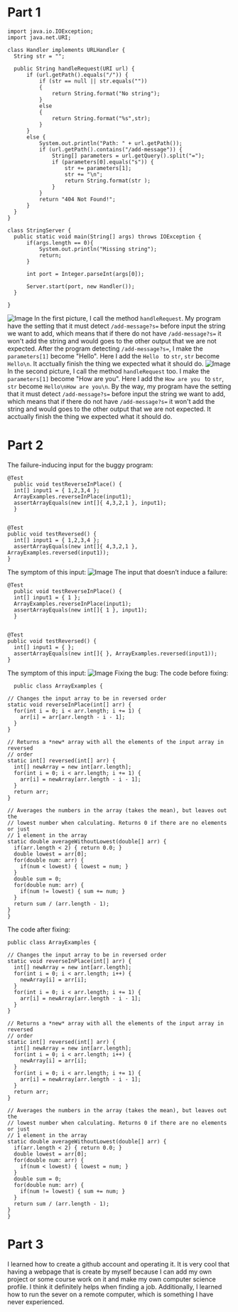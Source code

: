   # Part 1
  
  ```
import java.io.IOException;
import java.net.URI;

class Handler implements URLHandler {
    String str = "";

    public String handleRequest(URI url) {
        if (url.getPath().equals("/")) {
            if (str == null || str.equals(""))
            {
                return String.format("No string");
            }
            else
            {
                return String.format("%s",str);
            }
        }  
        else {
            System.out.println("Path: " + url.getPath());
            if (url.getPath().contains("/add-message")) {
                String[] parameters = url.getQuery().split("=");
                if (parameters[0].equals("s")) {
                    str += parameters[1];
                    str += "\n";
                    return String.format(str );
                }
            }
            return "404 Not Found!";
        }
    }
}

class StringServer {
    public static void main(String[] args) throws IOException {
        if(args.length == 0){
            System.out.println("Missing string");
            return;
        }

        int port = Integer.parseInt(args[0]);

        Server.start(port, new Handler());
    }
    
}
  ```
  ![Image](Image1.png)
  In the first picture, I call the method ```handleRequest```. My program have the setting that it must detect ```/add-message?s=``` before input the string we want to add, which means that if there do not have ```/add-message?s=``` it won't add the string and would goes to the other output that we are not expected. After the program detecting ```/add-message?s=```, I make the ```parameters[1]``` become "Hello". Here I add the ```Hello ``` to  ```str```, ```str```  become ```Hello\n```. It acctually finish the thing we expected what it should do.
  ![Image](Image2.png)
    In the second picture, I call the method ```handleRequest``` too. I make the ```parameters[1]``` become "How are you". Here I add the ```How are you ``` to  ```str```, ```str```  become ```Hello\nHow are you\n```. By the way, my program have the setting that it must detect ```/add-message?s=``` before input the string we want to add, which means that if there do not have ```/add-message?s=``` it won't add the string and would goes to the other output that we are not expected.  It acctually finish the thing we expected what it should do.
    
  #  Part 2
  
   The failure-inducing input for the buggy program:
  ```
  @Test 
	public void testReverseInPlace() {
    int[] input1 = { 1,2,3,4 };
    ArrayExamples.reverseInPlace(input1);
    assertArrayEquals(new int[]{ 4,3,2,1 }, input1);
	}


  @Test
  public void testReversed() {
    int[] input1 = { 1,2,3,4 };
    assertArrayEquals(new int[]{ 4,3,2,1 }, ArrayExamples.reversed(input1));
  }
  ```
  The symptom of this input:
  ![Image](failed.png)
   The input that doesn’t induce a failure:
  ```
  @Test 
	public void testReverseInPlace() {
    int[] input1 = { 1 };
    ArrayExamples.reverseInPlace(input1);
    assertArrayEquals(new int[]{ 1 }, input1);
	}


  @Test
  public void testReversed() {
    int[] input1 = { };
    assertArrayEquals(new int[]{ }, ArrayExamples.reversed(input1));
  }
  ```
  The symptom of this input:
  ![Image](sucess.png)
    Fixing the bug:
  The code before fixing:
  ```
    public class ArrayExamples {

  // Changes the input array to be in reversed order
  static void reverseInPlace(int[] arr) {
    for(int i = 0; i < arr.length; i += 1) {
      arr[i] = arr[arr.length - i - 1];
    }
  }

  // Returns a *new* array with all the elements of the input array in reversed
  // order
  static int[] reversed(int[] arr) {
    int[] newArray = new int[arr.length];
    for(int i = 0; i < arr.length; i += 1) {
      arr[i] = newArray[arr.length - i - 1];
    }
    return arr;
  }

  // Averages the numbers in the array (takes the mean), but leaves out the
  // lowest number when calculating. Returns 0 if there are no elements or just
  // 1 element in the array
  static double averageWithoutLowest(double[] arr) {
    if(arr.length < 2) { return 0.0; }
    double lowest = arr[0];
    for(double num: arr) {
      if(num < lowest) { lowest = num; }
    }
    double sum = 0;
    for(double num: arr) {
      if(num != lowest) { sum += num; }
    }
    return sum / (arr.length - 1);
  }
  }
  ```
  The code after fixing:
  ```
  public class ArrayExamples {

  // Changes the input array to be in reversed order
  static void reverseInPlace(int[] arr) {
    int[] newArray = new int[arr.length];
    for(int i = 0; i < arr.length; i++) {
      newArray[i] = arr[i];
    }
    for(int i = 0; i < arr.length; i += 1) {
      arr[i] = newArray[arr.length - i - 1];
    }
  }

  // Returns a *new* array with all the elements of the input array in reversed
  // order
  static int[] reversed(int[] arr) {
    int[] newArray = new int[arr.length];
    for(int i = 0; i < arr.length; i++) {
      newArray[i] = arr[i];
    }
    for(int i = 0; i < arr.length; i += 1) {
      arr[i] = newArray[arr.length - i - 1];
    }
    return arr;
  }

  // Averages the numbers in the array (takes the mean), but leaves out the
  // lowest number when calculating. Returns 0 if there are no elements or just
  // 1 element in the array
  static double averageWithoutLowest(double[] arr) {
    if(arr.length < 2) { return 0.0; }
    double lowest = arr[0];
    for(double num: arr) {
      if(num < lowest) { lowest = num; }
    }
    double sum = 0;
    for(double num: arr) {
      if(num != lowest) { sum += num; }
    }
    return sum / (arr.length - 1);
  }
}
  ```
  #  Part 3
  
I learned how to create a github account and operating it. It is very cool that having a webpage that is create by myself because I can add my own project or some course work on it and make my own computer science profile. I think it definitely helps when finding a job. Additionally, I learned how to run the sever on a remote computer, which is something I have never experienced.
